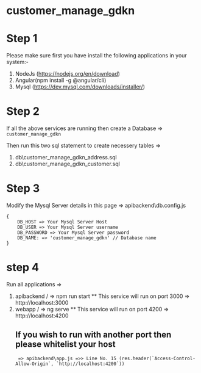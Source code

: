 # customer_manage_gdkn
# Step 1
Please make sure first you have install the following applications in your system:-
1. NodeJs (https://nodejs.org/en/download)
2. Angular(npm install -g @angular/cli)
3. Mysql (https://dev.mysql.com/downloads/installer/)
# Step 2
If all the above services are running then create a Database => `customer_manage_gdkn`

Then run this two sql statement to create necessery tables => 
1. db\customer_manage_gdkn_address.sql
2. db\customer_manage_gdkn_customer.sql

# Step 3
Modify the Mysql Server details in this page =>
apibackend\db.config.js

    {
        DB_HOST => Your Mysql Server Host
        DB_USER => Your Mysql Server username
        DB_PASSWORD => Your Mysql Server password
        DB_NAME: => 'customer_manage_gdkn' // Database name
    }

# step 4
Run all applications =>
1. apibackend / => npm run start
    ** This service will run on port 3000 => http://localhost:3000
2. webapp / => ng serve 
    ** This service will run on port 4200 => http://localhost:4200
    ## If you wish to run with another port then please whitelist your host
        => apibackend\app.js =>> Line No. 15 (res.header(`Access-Control-Allow-Origin`, `http://localhost:4200`))